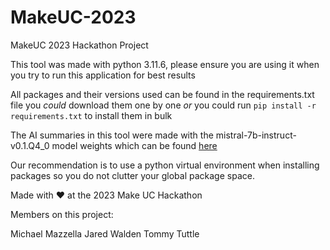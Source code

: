 # MakeUC-2023
MakeUC 2023 Hackathon Project


This tool was made with python 3.11.6, please ensure you are using it when you try to run this application for best results

All packages and their versions used can be found in the requirements.txt file you *could* download them one by one *or* you could run `pip install -r requirements.txt` to install them in bulk

The AI summaries in this tool were made with the mistral-7b-instruct-v0.1.Q4_0 model weights which can be found [here](https://gpt4all.io/index.html)

Our recommendation is to use a python virtual environment when installing packages so you do not clutter your global package space.

Made with ❤️ at the 2023 Make UC Hackathon

Members on this project:

Michael Mazzella
Jared Walden
Tommy Tuttle